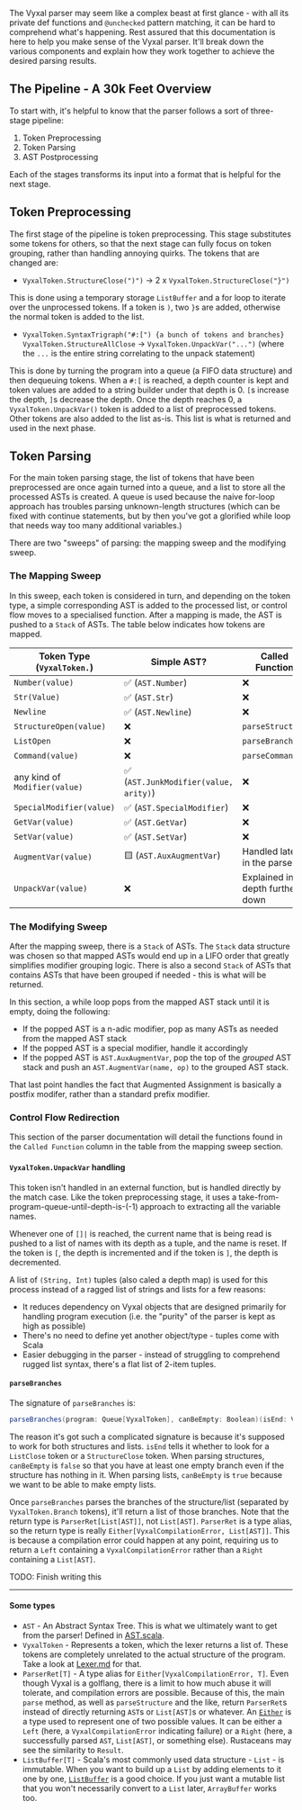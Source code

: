 The Vyxal parser may seem like a complex beast at first glance - with all its private def functions and `@unchecked` pattern matching, it can be hard to comprehend what's happening. Rest assured that this documentation is here to help you make sense of the Vyxal parser. It'll break down the various components and explain how they work together to achieve the desired parsing results.

## The Pipeline - A 30k Feet Overview

To start with, it's helpful to know that the parser follows a sort of three-stage pipeline:

1. Token Preprocessing
2. Token Parsing
3. AST Postprocessing

Each of the stages transforms its input into a format that is helpful for the next stage.

## Token Preprocessing

The first stage of the pipeline is token preprocessing. This stage substitutes some tokens for others, so that the next stage can fully focus on token grouping, rather than handling annoying quirks. The tokens that are changed are:

- `VyxalToken.StructureClose(")")` -> 2 x `VyxalToken.StructureClose("}")`

This is done using a temporary storage `ListBuffer` and a for loop to iterate over the unprocessed tokens. If a token is `)`, two `}`s are added, otherwise the normal token is added to the list.

- `VyxalToken.SyntaxTrigraph("#:[") {a bunch of tokens and branches} VyxalToken.StructureAllClose` -> `VyxalToken.UnpackVar("...")` (where the `...` is the entire string correlating to the unpack statement)

This is done by turning the program into a queue (a FIFO data structure) and then dequeuing tokens. When a `#:[` is reached, a depth counter is kept and token values are added to a string builder under that depth is 0. `[`s increase the depth, `]`s decrease the depth. Once the depth reaches 0, a `VyxalToken.UnpackVar()` token is added to a list of preprocessed tokens. Other tokens are also added to the list as-is. This list is what is returned and used in the next phase.


## Token Parsing

For the main token parsing stage, the list of tokens that have been preprocessed are once again turned into a queue, and a list to store all the processed ASTs is created. A queue is used because the naive for-loop approach has troubles parsing unknown-length structures (which can be fixed with continue statements, but by then you've got a glorified while loop that needs way too many additional variables.)

There are two "sweeps" of parsing: the mapping sweep and the modifying sweep.

### The Mapping Sweep

In this sweep, each token is considered in turn, and depending on the token type, a simple corresponding AST is added to the processed list, or control flow moves to a specialised function. After a mapping is made, the AST is pushed to a `Stack` of ASTs. The table below indicates how tokens are mapped.

| Token Type (`VyxalToken.`)    	| Simple AST?                          	| Called Function             	|
|-------------------------------	|--------------------------------------	|-----------------------------	|
| `Number(value)`               	| ✅ (`AST.Number`)                     	| ❌                           	|
| `Str(Value)`                  	| ✅ (`AST.Str`)                        	| ❌                           	|
| `Newline`                     	| ✅ (`AST.Newline`)                    	| ❌                           	|
| `StructureOpen(value)`        	| ❌                                    	| `parseStructure`            	|
| `ListOpen`                    	| ❌                                    	| `parseBranches`             	|
| `Command(value)`              	| ❌                                    	| `parseCommand`              	|
| any kind of `Modifier(value)` 	| ✅ (`AST.JunkModifier(value, arity)`) 	| ❌                           	|
| `SpecialModifier(value)`      	| ✅ (`AST.SpecialModifier`)            	| ❌                           	|
| `GetVar(value)`               	| ✅ (`AST.GetVar`)                     	| ❌                           	|
| `SetVar(value)`               	| ✅ (`AST.SetVar`)                     	| ❌                           	|
| `AugmentVar(value)`           	| 🟨 (`AST.AuxAugmentVar`)              	| Handled later in the parser 	|
| `UnpackVar(value)`            	| ❌                                    	| Explained in depth further down    	|

### The Modifying Sweep

After the mapping sweep, there is a `Stack` of ASTs. The `Stack` data structure was chosen so that mapped ASTs would end up in a LIFO order that greatly simplifies modifier grouping logic. There is also a second `Stack` of ASTs that contains ASTs that have been grouped if needed - this is what will be returned.

In this section, a while loop pops from the mapped AST stack until it is empty, doing the following:

- If the popped AST is a n-adic modifier, pop as many ASTs as needed from the mapped AST stack
- If the popped AST is a special modifier, handle it accordingly
- If the popped AST is `AST.AuxAugmentVar`, pop the top of the _grouped_ AST stack and push an `AST.AugmentVar(name, op)` to the grouped AST stack.

That last point handles the fact that Augmented Assignment is basically a postfix modifer, rather than a standard prefix modifier.

### Control Flow Redirection

This section of the parser documentation will detail the functions found in the `Called Function` column in the table from the mapping sweep section.

#### `VyxalToken.UnpackVar` handling

This token isn't handled in an external function, but is handled directly by the match case. Like the token preprocessing stage, it uses a take-from-program-queue-until-depth-is-(-1) approach to extracting all the variable names.

Whenever one of `[]|` is reached, the current name that is being read is pushed to a list of names with its depth as a tuple, and the name is reset. If the token is `[`, the depth is incremented and if the token is `]`, the depth is decremented.

A list of `(String, Int)` tuples (also caled a depth map) is used for this process instead of a ragged list of strings and lists for a few reasons:

- It reduces dependency on Vyxal objects that are designed primarily for handling program execution (i.e. the "purity" of the parser is kept as high as possible)
- There's no need to define yet another object/type - tuples come with Scala
- Easier debugging in the parser - instead of struggling to comprehend rugged list syntax, there's a flat list of 2-item tuples.

#### `parseBranches`

The signature of `parseBranches` is:

```scala
parseBranches(program: Queue[VyxalToken], canBeEmpty: Boolean)(isEnd: VyxalToken => Boolean): ParserRet[List[AST]]
```

The reason it's got such a complicated signature is because it's supposed to work for both structures and lists.
`isEnd` tells it whether to look for a `ListClose` token or a `StructureClose` token.
When parsing structures, `canBeEmpty` is `false` so that you have at least one empty branch even if the structure has nothing in it.
When parsing lists, `canBeEmpty` is `true` because we want to be able to make empty lists.

Once `parseBranches` parses the branches of the structure/list (separated by `VyxalToken.Branch` tokens), it'll return a list of those branches.
Note that the return type is `ParserRet[List[AST]]`, not `List[AST]`. `ParserRet` is a type alias, so the return type is really
`Either[VyxalCompilationError, List[AST]]`. This is because a compilation error could happen at any point, requiring us to return a
`Left` containing a `VyxalCompilationError` rather than a `Right` containing a `List[AST]`.

TODO: Finish writing this

---

#### Some types

- `AST` - An Abstract Syntax Tree. This is what we ultimately want to get from the parser! Defined in [AST.scala](/shared/src/main/scala/AST.scala).
- `VyxalToken` - Represents a token, which the lexer returns a list of. These tokens are completely unrelated to the actual structure of the program. Take a look at [Lexer.md](Lexer.md) for that.
- `ParserRet[T]` - A type alias for `Either[VyxalCompilationError, T]`. Even though Vyxal is a golflang, there is a limit to how much abuse it
  will tolerate, and compilation errors are possible. Because of this, the main `parse` method, as well as `parseStructure` and the like, return `ParserRet`s
  instead of directly returning `AST`s or `List[AST]`s or whatever. An [`Either`](https://dotty.epfl.ch/api/scala/util/Either.html) is a type used to
  represent one of two possible values. It can be either a `Left` (here, a `VyxalCompilationError` indicating failure) or a `Right` (here, a successfully
  parsed `AST`, `List[AST]`, or something else). Rustaceans may see the similarity to `Result`.
- `ListBuffer[T]` - Scala's most commonly used data structure - `List` - is immutable. When you want to build up a `List` by adding elements to it one by one,
  [`ListBuffer`](https://dotty.epfl.ch/api/scala/collection/mutable/ListBuffer.html#) is a good choice. If you just want a mutable list that you won't
  necessarily convert to a `List` later, `ArrayBuffer` works too.
